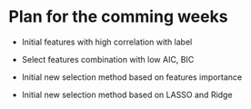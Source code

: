 # Plan for the comming weeks

- Initial features with high correlation with label

- Select features combination with low AIC, BIC

- Initial new selection method based on features importance

- Initial new selection method based on LASSO and Ridge
